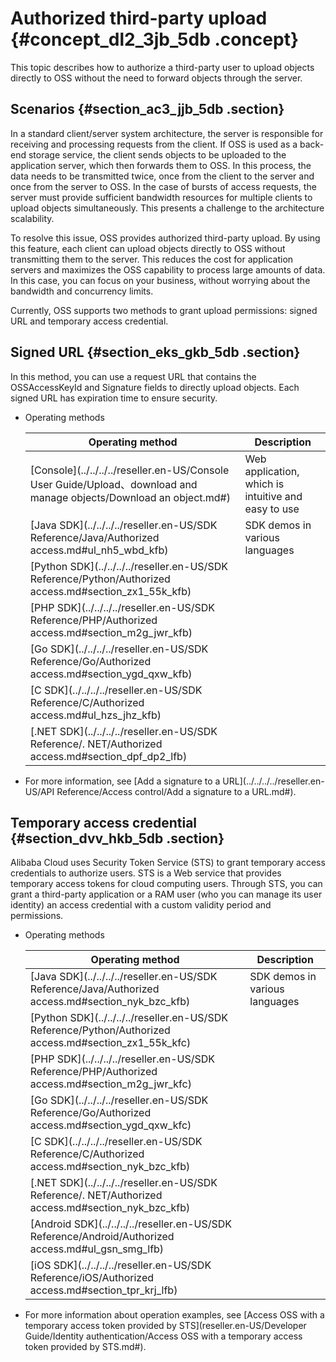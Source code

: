 # Authorized third-party upload {#concept_dl2_3jb_5db .concept}

This topic describes how to authorize a third-party user to upload objects directly to OSS without the need to forward objects through the server.

## Scenarios {#section_ac3_jjb_5db .section}

In a standard client/server system architecture, the server is responsible for receiving and processing requests from the client. If OSS is used as a back-end storage service, the client sends objects to be uploaded to the application server, which then forwards them to OSS. In this process, the data needs to be transmitted twice, once from the client to the server and once from the server to OSS. In the case of bursts of access requests, the server must provide sufficient bandwidth resources for multiple clients to upload objects simultaneously. This presents a challenge to the architecture scalability.

To resolve this issue, OSS provides authorized third-party upload. By using this feature, each client can upload objects directly to OSS without transmitting them to the server. This reduces the cost for application servers and maximizes the OSS capability to process large amounts of data. In this case, you can focus on your business, without worrying about the bandwidth and concurrency limits.

Currently, OSS supports two methods to grant upload permissions: signed URL and temporary access credential.

## Signed URL {#section_eks_gkb_5db .section}

In this method, you can use a request URL that contains the OSSAccessKeyId and Signature fields to directly upload objects. Each signed URL has expiration time to ensure security.

-   Operating methods

    |Operating method|Description|
    |----------------|-----------|
    |[Console](../../../../reseller.en-US/Console User Guide/Upload、download and manage objects/Download an object.md#)|Web application, which is intuitive and easy to use|
    |[Java SDK](../../../../reseller.en-US/SDK Reference/Java/Authorized access.md#ul_nh5_wbd_kfb)|SDK demos in various languages|
    |[Python SDK](../../../../reseller.en-US/SDK Reference/Python/Authorized access.md#section_zx1_55k_kfb)|
    |[PHP SDK](../../../../reseller.en-US/SDK Reference/PHP/Authorized access.md#section_m2g_jwr_kfb)|
    |[Go SDK](../../../../reseller.en-US/SDK Reference/Go/Authorized access.md#section_ygd_qxw_kfb)|
    |[C SDK](../../../../reseller.en-US/SDK Reference/C/Authorized access.md#ul_hzs_jhz_kfb)|
    |[.NET SDK](../../../../reseller.en-US/SDK Reference/. NET/Authorized access.md#section_dpf_dp2_lfb)|

-   For more information, see [Add a signature to a URL](../../../../reseller.en-US/API Reference/Access control/Add a signature to a URL.md#).

## Temporary access credential {#section_dvv_hkb_5db .section}

Alibaba Cloud uses Security Token Service \(STS\) to grant temporary access credentials to authorize users. STS is a Web service that provides temporary access tokens for cloud computing users. Through STS, you can grant a third-party application or a RAM user \(who you can manage its user identity\) an access credential with a custom validity period and permissions.

-   Operating methods

    |Operating method|Description|
    |----------------|-----------|
    |[Java SDK](../../../../reseller.en-US/SDK Reference/Java/Authorized access.md#section_nyk_bzc_kfb)|SDK demos in various languages|
    |[Python SDK](../../../../reseller.en-US/SDK Reference/Python/Authorized access.md#section_zx1_55k_kfc)|
    |[PHP SDK](../../../../reseller.en-US/SDK Reference/PHP/Authorized access.md#section_m2g_jwr_kfc)|
    |[Go SDK](../../../../reseller.en-US/SDK Reference/Go/Authorized access.md#section_ygd_qxw_kfc)|
    |[C SDK](../../../../reseller.en-US/SDK Reference/C/Authorized access.md#section_nyk_bzc_kfb)|
    |[.NET SDK](../../../../reseller.en-US/SDK Reference/. NET/Authorized access.md#section_nyk_bzc_kfb)|
    |[Android SDK](../../../../reseller.en-US/SDK Reference/Android/Authorized access.md#ul_gsn_smg_lfb)|
    |[iOS SDK](../../../../reseller.en-US/SDK Reference/iOS/Authorized access.md#section_tpr_krj_lfb)|

-   For more information about operation examples, see [Access OSS with a temporary access token provided by STS](reseller.en-US/Developer Guide/Identity authentication/Access OSS with a temporary access token provided by STS.md#).

